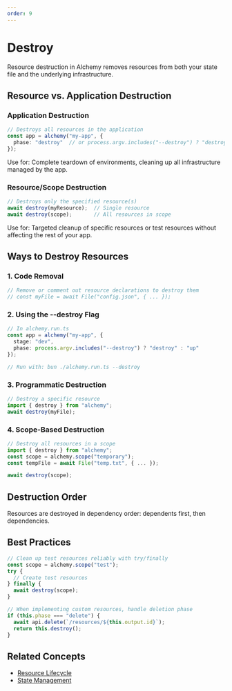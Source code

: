 ```yaml
---
order: 9
---
```

# Destroy

Resource destruction in Alchemy removes resources from both your state file and the underlying infrastructure.

## Resource vs. Application Destruction

### Application Destruction
```typescript
// Destroys all resources in the application
const app = alchemy("my-app", {
  phase: "destroy"  // or process.argv.includes("--destroy") ? "destroy" : "up"
});
```
Use for: Complete teardown of environments, cleaning up all infrastructure managed by the app.

### Resource/Scope Destruction
```typescript
// Destroys only the specified resource(s)
await destroy(myResource);  // Single resource
await destroy(scope);       // All resources in scope
```
Use for: Targeted cleanup of specific resources or test resources without affecting the rest of your app.

## Ways to Destroy Resources

### 1. Code Removal

```typescript
// Remove or comment out resource declarations to destroy them
// const myFile = await File("config.json", { ... });
```

### 2. Using the --destroy Flag

```typescript
// In alchemy.run.ts
const app = alchemy("my-app", {
  stage: "dev",
  phase: process.argv.includes("--destroy") ? "destroy" : "up"
});

// Run with: bun ./alchemy.run.ts --destroy
```

### 3. Programmatic Destruction

```typescript
// Destroy a specific resource
import { destroy } from "alchemy";
await destroy(myFile);
```

### 4. Scope-Based Destruction

```typescript
// Destroy all resources in a scope
import { destroy } from "alchemy";
const scope = alchemy.scope("temporary");
const tempFile = await File("temp.txt", { ... });

await destroy(scope);
```

## Destruction Order

Resources are destroyed in dependency order: dependents first, then dependencies.

## Best Practices

```typescript
// Clean up test resources reliably with try/finally
const scope = alchemy.scope("test");
try {
  // Create test resources
} finally {
  await destroy(scope);
}
```

```typescript
// When implementing custom resources, handle deletion phase
if (this.phase === "delete") {
  await api.delete(`/resources/${this.output.id}`);
  return this.destroy();
}
```

## Related Concepts

- [Resource Lifecycle](./resource.md)
- [State Management](./state.md)